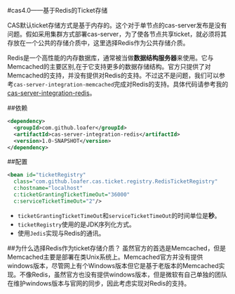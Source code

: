#cas4.0——基于Redis的Ticket存储

CAS默认ticket存储方式是基于内存的。这个对于单节点的cas-server发布是没有问题。假如采用集群方式部署cas-server，为了使各节点共享ticket，就必须将其存放在一个公共的存储介质中，这里选择Redis作为公共存储介质。

Redis是一个高性能的内存数据库，通常被当做**数据结构服务器**来使用。它与Memcached的主要区别,在于它支持更多的数据存储结构。官方只提供了对Memcached的支持，并没有提供对Redis的支持。不过这不是问题，我们可以参考`cas-server-integration-memcached`完成对Redis的支持。具体代码请参考我的[cas-server-integration-redis]()。

##依赖
```xml
<dependency>
  <groupId>com.github.loafer</groupId>
  <artifactId>cas-server-integration-redis</artifactId>
  <version>1.0-SNAPSHOT</version>
</dependency>
```

##配置
```xml
<bean id="ticketRegistry"
  class="com.github.loafer.cas.ticket.registry.RedisTicketRegistry"
  c:hostname="localhost"
  c:ticketGrantingTicketTimeOut="36000"
  c:serviceTicketTimeOut="2"/>
```

* `ticketGrantingTicketTimeOut`和`serviceTicketTimeOut`的时间单位是**秒**。
* `ticketRegistry`使用的是JDK序列化方式。
* 使用`Jedis`实现与Redis的通讯。

##为什么选择Redis作为ticket存储介质？
虽然官方的首选是Memcached，但是Memcached主要是部署在类Unix系统上。Memcached官方并没有提供windows版本，尽管网上有个Windows版本但它是基于老版本的Memcached实现。不像Redis，虽然官方也没有提供windows版本，但是微软有自己单独的团队在维护windows版本与官网的同步，因此考虑实现对Redis的支持。

